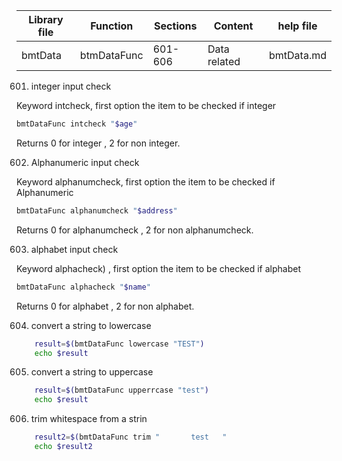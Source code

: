 | Library file | Function | Sections | Content | help file |
| ---- | ---- | ---- | ---- | ---- |
|  bmtData | btmDataFunc | 601-606 | Data related | bmtData.md|

601) integer input check

Keyword intcheck, first option the item to be checked if integer

```sh
bmtDataFunc intcheck "$age"
```

Returns 0 for integer , 2 for non integer.

602) Alphanumeric input check

Keyword alphanumcheck, first option the item to be checked if Alphanumeric

```sh
bmtDataFunc alphanumcheck "$address"
```

Returns 0 for alphanumcheck , 2 for non alphanumcheck.

603) alphabet input check

Keyword alphacheck) , first option the item to be checked if alphabet

```sh
bmtDataFunc alphacheck "$name"
```

Returns 0 for alphabet , 2 for non alphabet.

604)  convert a string to lowercase

```sh
	result=$(bmtDataFunc lowercase "TEST")   
	echo $result
```

605)   convert a string to uppercase

```sh
	result=$(bmtDataFunc upperrcase "test")   
	echo $result
```

606)   trim whitespace from a strin

```sh
	result2=$(bmtDataFunc trim "       test   "
	echo $result2
```
